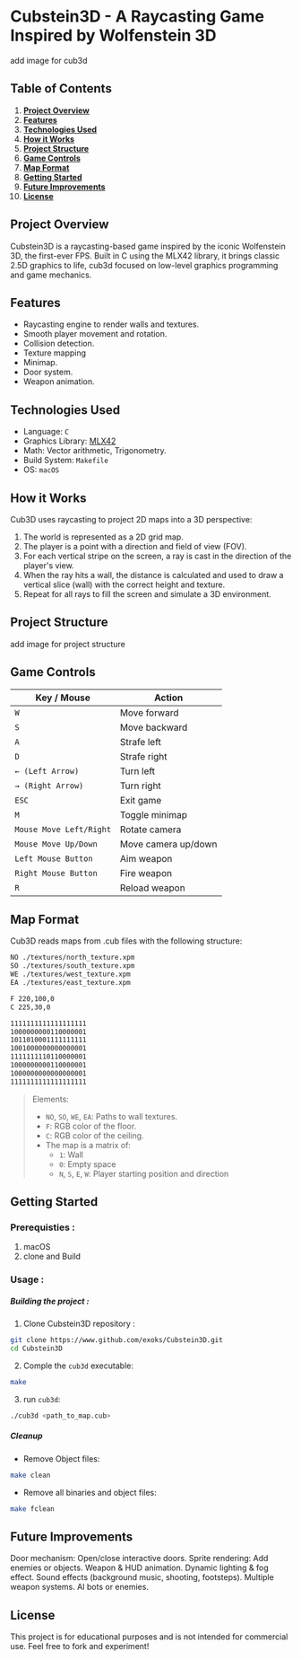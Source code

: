 # Cubstein3D - A Raycasting Game Inspired by Wolfenstein 3D #
add image for cub3d

## Table of Contents ##
1. **[Project Overview](#project-overview)** 
2. **[Features](#features)**
3. **[Technologies Used](#technologies-used)**
4. **[How it Works](#how-it-works)**
5. **[Project Structure](#project-structure)** 
6. **[Game Controls](#game-controls)**
7. **[Map Format](#map-format)**
8. **[Getting Started](#getting-started)**
9. **[Future Improvements](#future-improvements)**
10. **[License](#license)**

## Project Overview ##
Cubstein3D is a raycasting-based game inspired by the iconic Wolfenstein 3D, the first-ever FPS. Built in C using the MLX42 library, it brings classic 2.5D graphics to life, cub3d focused on low-level graphics programming and game mechanics.

## Features ##
- Raycasting engine to render walls and textures.
- Smooth player movement and rotation.
- Collision detection.
- Texture mapping
- Minimap.
- Door system.
- Weapon animation.

## Technologies Used ##
- Language: `C`
- Graphics Library: [MLX42](https://github.com/codam-coding-college/MLX42)
- Math: Vector arithmetic, Trigonometry.
- Build System: `Makefile`
- OS: `macOS`

## How it Works ##
Cub3D uses raycasting to project 2D maps into a 3D perspective:
  1. The world is represented as a 2D grid map.
  2. The player is a point with a direction and field of view (FOV).
  3. For each vertical stripe on the screen, a ray is cast in the direction of the player's view.
  4. When the ray hits a wall, the distance is calculated and used to draw a vertical slice (wall) with the correct height and texture.
  5. Repeat for all rays to fill the screen and simulate a 3D environment.

## Project Structure ##
add image for project structure

## Game Controls ##
<table>
  <thead>
    <tr>
      <th>Key / Mouse</th>
      <th>Action</th>
    </tr>
  </thead>
  <tbody>
    <tr>
      <td><code>W</code></td>
      <td>Move forward</td>
    </tr>
    <tr>
      <td><code>S</code></td>
      <td>Move backward</td>
    </tr>
    <tr>
      <td><code>A</code></td>
      <td>Strafe left</td>
    </tr>
    <tr>
      <td><code>D</code></td>
      <td>Strafe right</td>
    </tr>
    <tr>
      <td><code>&larr; (Left Arrow)</code></td>
      <td>Turn left</td>
    </tr>
    <tr>
      <td><code>&rarr; (Right Arrow)</code></td>
      <td>Turn right</td>
    </tr>
    <tr>
      <td><code>ESC</code></td>
      <td>Exit game</td>
    </tr>
    <tr>
      <td><code>M</code></td>
      <td>Toggle minimap</td>
    </tr>
    <tr>
      <td><code>Mouse Move Left/Right</code></td>
      <td>Rotate camera</td>
    </tr>
    <tr>
      <td><code>Mouse Move Up/Down</code></td>
      <td>Move camera up/down</td>
    </tr>
    <tr>
      <td><code>Left Mouse Button</code></td>
      <td>Aim weapon</td>
    </tr>
    <tr>
      <td><code>Right Mouse Button</code></td>
      <td>Fire weapon</td>
    </tr>
    <tr>
      <td><code>R</code></td>
      <td>Reload weapon</td>
    </tr>
  </tbody>
</table>

## Map Format ##
Cub3D reads maps from .cub files with the following structure:

```bash
NO ./textures/north_texture.xpm
SO ./textures/south_texture.xpm
WE ./textures/west_texture.xpm
EA ./textures/east_texture.xpm

F 220,100,0
C 225,30,0

1111111111111111111
1000000000110000001
1011010001111111111
1001000000000000001
1111111110110000001
1000000000110000001
1000000000000000001
1111111111111111111
```
> Elements:  
> - `NO`, `SO`, `WE`, `EA`: Paths to wall textures.
> - `F`: RGB color of the floor.
> - `C`: RGB color of the ceiling.
> - The map is a matrix of:
>   * `1`: Wall
>   * `0`: Empty space
>   * `N`, `S`, `E`, `W`: Player starting position and direction

## Getting Started ##
### Prerequisties : ###
1. macOS
2. clone and Build 

### Usage : ###
##### Building the project : #####
1. Clone Cubstein3D repository : 
```bash
git clone https://www.github.com/exoks/Cubstein3D.git
cd Cubstein3D
```
2. Comple the `cub3d` executable: 
```bash
make
```
3. run `cub3d`: 
```bash
./cub3d <path_to_map.cub>
```
##### Cleanup #####
- Remove Object files: 
```bash
make clean
```
- Remove all binaries and object files:
```bash
make fclean
```

## Future Improvements ##
Door mechanism: Open/close interactive doors.
Sprite rendering: Add enemies or objects.
Weapon & HUD animation.
Dynamic lighting & fog effect.
Sound effects (background music, shooting, footsteps).
Multiple weapon systems.
AI bots or enemies.

## License ##
This project is for educational purposes and is not intended for commercial use.
Feel free to fork and experiment!

